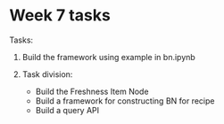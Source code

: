 # Week 7 tasks

Tasks:

1. Build the framework using example in bn.ipynb

2. Task division:
   - Build the Freshness Item Node
   - Build a framework for constructing BN for recipe
   - Build a query API
